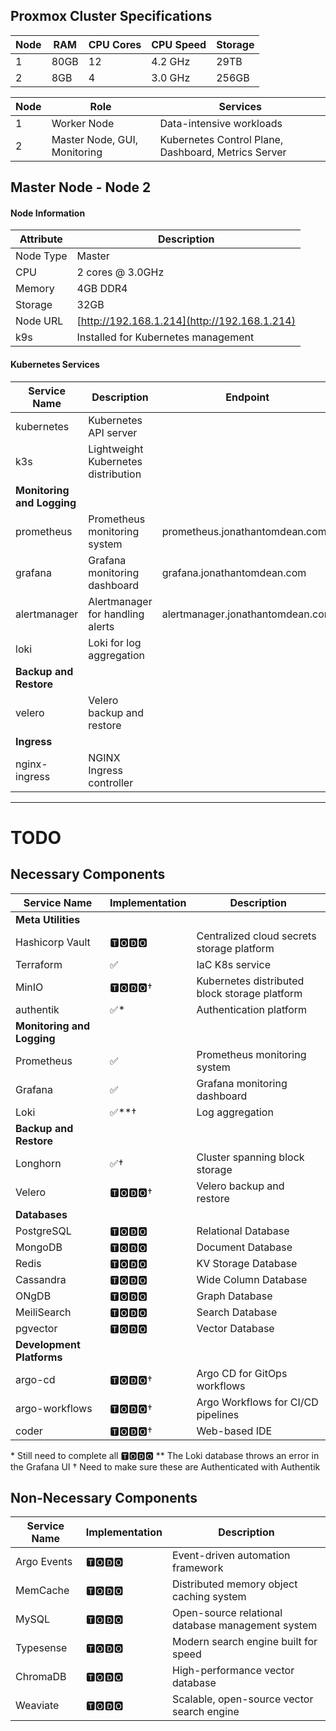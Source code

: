 ## Proxmox Cluster Specifications

| Node | RAM  | CPU Cores | CPU Speed | Storage |
| ---- | ---- | --------- | --------- | ------- |
| 1    | 80GB | 12        | 4.2 GHz   | 29TB    |
| 2    | 8GB  | 4         | 3.0 GHz   | 256GB   |

|Node|Role|Services|
|---|---|---|
|1|Worker Node|Data-intensive workloads|
|2|Master Node, GUI, Monitoring|Kubernetes Control Plane, Dashboard, Metrics Server|

## Master Node - Node 2

#### Node Information

| Attribute | Description                                  |
| --------- | -------------------------------------------- |
| Node Type | Master                                       |
| CPU       | 2 cores @ 3.0GHz                             |
| Memory    | 4GB DDR4                                     |
| Storage   | 32GB                                         |
| Node URL  | [http://192.168.1.214](http://192.168.1.214) |
| k9s       | Installed for Kubernetes management          |
#### Kubernetes Services

| Service Name               | Description                         | Endpoint                         |
| -------------------------- | ----------------------------------- | -------------------------------- |
| kubernetes                 | Kubernetes API server               |                                  |
| k3s                        | Lightweight Kubernetes distribution |                                  |
| **Monitoring and Logging** |                                     |                                  |
| prometheus                 | Prometheus monitoring system        | prometheus.jonathantomdean.com   |
| grafana                    | Grafana monitoring dashboard        | grafana.jonathantomdean.com      |
| alertmanager               | Alertmanager for handling alerts    | alertmanager.jonathantomdean.com |
| loki                       | Loki for log aggregation            |                                  |
| **Backup and Restore**     |                                     |                                  |
| velero                     | Velero backup and restore           |                                  |
| **Ingress**                |                                     |                                  |
| nginx-ingress              | NGINX Ingress controller            |                                  |

----

# TODO
## Necessary Components

| Service Name               | Implementation | Description                                   |
| -------------------------- | -------------- | --------------------------------------------- |
| **Meta Utilities**         |                |                                               |
| Hashicorp Vault            | 🆃🅾🅳🅾       | Centralized cloud secrets storage platform    |
| Terraform                  | ✅              | IaC K8s service                               |
| MinIO                      | 🆃🅾🅳🅾†      | Kubernetes distributed block storage platform |
| authentik                  | ✅*             | Authentication platform                       |
| **Monitoring and Logging** |                |                                               |
| Prometheus                 | ✅              | Prometheus monitoring system                  |
| Grafana                    | ✅              | Grafana monitoring dashboard                  |
| Loki                       | ✅**†           | Log aggregation                               |
| **Backup and Restore**     |                |                                               |
| Longhorn                   | ✅†             | Cluster spanning block storage                |
| Velero                     | 🆃🅾🅳🅾†      | Velero backup and restore                     |
| **Databases**              |                |                                               |
| PostgreSQL                 | 🆃🅾🅳🅾       | Relational Database                           |
| MongoDB                    | 🆃🅾🅳🅾       | Document Database                             |
| Redis                      | 🆃🅾🅳🅾       | KV Storage Database                           |
| Cassandra                  | 🆃🅾🅳🅾       | Wide Column Database                          |
| ONgDB                      | 🆃🅾🅳🅾       | Graph Database                                |
| MeiliSearch                | 🆃🅾🅳🅾       | Search Database                               |
| pgvector                   | 🆃🅾🅳🅾       | Vector Database                               |
| **Development Platforms**  |                |                                               |
| argo-cd                    | 🆃🅾🅳🅾†      | Argo CD for GitOps workflows                  |
| argo-workflows             | 🆃🅾🅳🅾†      | Argo Workflows for CI/CD pipelines            |
| coder                      | 🆃🅾🅳🅾†      | Web-based IDE                                 |


\* Still need to complete all 🆃🅾🅳🅾
\*\* The Loki database throws an error in the Grafana UI
† Need to make sure these are Authenticated with Authentik
## Non-Necessary Components

|Service Name|Implementation|Description|
|---|---|---|
|Argo Events|🆃🅾🅳🅾|Event-driven automation framework|
|MemCache|🆃🅾🅳🅾|Distributed memory object caching system|
|MySQL|🆃🅾🅳🅾|Open-source relational database management system|
|Typesense|🆃🅾🅳🅾|Modern search engine built for speed|
|ChromaDB|🆃🅾🅳🅾|High-performance vector database|
|Weaviate|🆃🅾🅳🅾|Scalable, open-source vector search engine|
